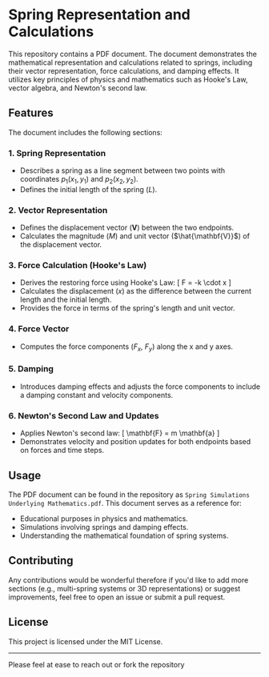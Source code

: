 # Spring Representation and Calculations

This repository contains a PDF document. The document demonstrates the mathematical representation and calculations related to springs, including their vector representation, force calculations, and damping effects. It utilizes key principles of physics and mathematics such as Hooke's Law, vector algebra, and Newton's second law. 

## Features

The document includes the following sections:

### 1. **Spring Representation**
- Describes a spring as a line segment between two points with coordinates $p_1(x_1, y_1)$ and $p_2(x_2, y_2)$.
- Defines the initial length of the spring ($L$).

### 2. **Vector Representation**
- Defines the displacement vector ($\mathbf{V}$) between the two endpoints.
- Calculates the magnitude ($M$) and unit vector ($\hat{\mathbf{V}}$) of the displacement vector.

### 3. **Force Calculation (Hooke's Law)**
- Derives the restoring force using Hooke's Law:
  \[ F = -k \cdot x \]
- Calculates the displacement ($x$) as the difference between the current length and the initial length.
- Provides the force in terms of the spring's length and unit vector.

### 4. **Force Vector**
- Computes the force components ($F_x$, $F_y$) along the x and y axes.

### 5. **Damping**
- Introduces damping effects and adjusts the force components to include a damping constant and velocity components.

### 6. **Newton's Second Law and Updates**
- Applies Newton's second law:
  \[ \mathbf{F} = m \mathbf{a} \]
- Demonstrates velocity and position updates for both endpoints based on forces and time steps.

## Usage

The PDF document can be found in the repository as `Spring Simulations Underlying Mathematics.pdf`. This document serves as a reference for:
- Educational purposes in physics and mathematics.
- Simulations involving springs and damping effects.
- Understanding the mathematical foundation of spring systems.

## Contributing

Any contributions would be wonderful therefore if you'd like to add more sections (e.g., multi-spring systems or 3D representations) or suggest improvements, feel free to open an issue or submit a pull request.

## License

This project is licensed under the MIT License. 

---

Please feel at ease to reach out or fork the repository

